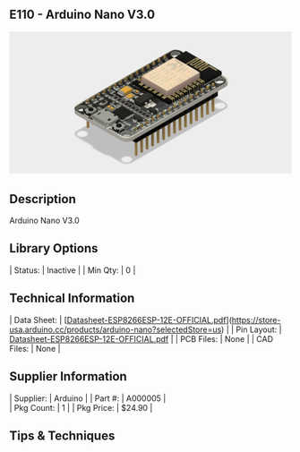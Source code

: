## E110 - Arduino Nano V3.0

![image](CAD/E115%20-%20wifi-esp8266/ESP8266%20v7.png)

## Description    

Arduino Nano V3.0

## Library Options

| Status: | Inactive |
| Min Qty: | 0 |

## Technical Information

| Data Sheet: | [[Datasheet-ESP8266ESP-12E-OFFICIAL.pdf](https://www.etechnophiles.com/wp-content/uploads/2021/11/Datasheet-ESP8266ESP-12E-OFFICIAL.pdf)](https://store-usa.arduino.cc/products/arduino-nano?selectedStore=us) |
| Pin Layout: | [Datasheet-ESP8266ESP-12E-OFFICIAL.pdf](https://www.etechnophiles.com/wp-content/uploads/2021/11/Datasheet-ESP8266ESP-12E-OFFICIAL.pdf) |
| PCB Files: | None |
| CAD Files: | None |

## Supplier Information

| Supplier: | Arduino |
| Part #: | A000005 |         
| Pkg Count: | 1 |
| Pkg Price: | $24.90 |

## Tips & Techniques


